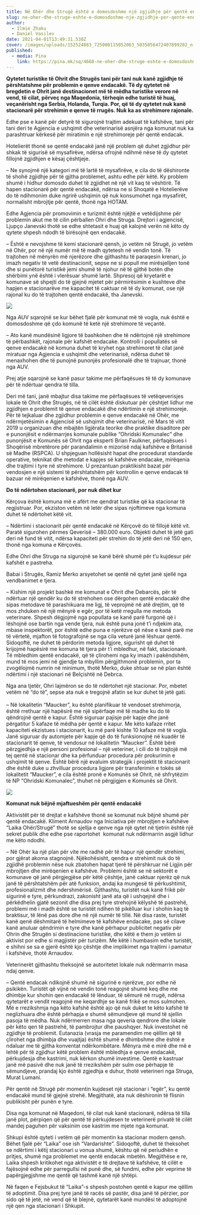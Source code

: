 ```yaml
---
title: Në Ohër dhe Strugë është e domosdoshme një zgjidhje për qentë endacakë
slug: ne-oher-dhe-struge-eshte-e-domosdoshme-nje-zgjidhje-per-qente-endacake
author:
  - Ilmie Zhaku
  - Daniel Vasilev
date: 2021-04-01T13:49:31.530Z
cover: /images/uploads/152524883_725008115052063_5035056472407899202_n-1.jpg
published:
  - media: Pina
    link: https://pina.mk/sq/4668-ne-oher-dhe-struge-eshte-e-domosdoshme-nje-zgjidhje-per-qente-endacake/
---
```

**Qytetet turistike të Ohrit dhe Strugës tani për tani nuk kanë zgjidhje të përshtatshme për problemin e qenve endacakë. Të dy qytetet në bregdetin e Ohrit janë destinacionet më të mëdha turistike verore në vend, të cilat, përveç nga Maqedonia, tërheqin edhe turistë të huaj, veçanërisht nga Serbia, Holanda, Turqia. Por, që të dy qytetet nuk kanë stacionarë për strehimin e qenve të rrugës. Nuk ka as strehimore rajonale.**

Edhe pse e kanë për detyrë të sigurojnë trajtim adekuat të kafshëve, tani për tani deri te Agjencia e ushqimit dhe veterinarisë asnjëra nga komunat nuk ka parashtruar kërkesë për miratimin e një strehimoreje për qentë endacak.

Hotelierët thonë se qentë endacakë janë një problem që duhet zgjidhur për shkak të sigurisë së mysafirëve, ndërsa ofrojnë ndihmë nëse të dy qytetet fillojnë zgjidhjen e kësaj çështjeje.

– Ne synojmë një kategori më të lartë të mysafirëve, e cila do të dëshironte të shohë zgjidhje për të gjitha problemet, ashtu edhe për këtë. Ky problem shumë i hidhur domosdo duhet të zgjidhet në një vit kaq të vështirë. Të hapen stacionarë për qentë endacakë, ndërsa ne si Shoqatë e Hotelierëve do të ndihmonim duke ngrirë ushqimin që nuk konsumohet nga mysafirët, normalisht mbrojtje për qentë, thonë nga HOTAM.

Edhe Agjencia për promovimin e turizmit është njëjtë e vetëdijshme për problemin akut me të cilin përballen Ohri dhe Struga. Drejtori i agjencisë, Ljupço Janevski thotë se edhe shtetasit e huaj që kalojnë verën në këto dy qytete shpesh ndodh të birësojnë qen endacakë.

– Është e nevojshme të kemi stacionarë qensh, jo vetëm në Strugë, jo vetëm në Ohër, por në një numër më të madh qytetesh në vendin tonë. Të trajtohen në mënyrën më njerëzore dhe gjithashtu të paraqesin krenari, jo imazh negativ të vetë destinacionit, sepse ne si popull me mirësjelljen tonë dhe si punëtorë turistikë jemi shumë të njohur në të gjithë botën dhe shërbimi ynë është i vlerësuar shumë lartë. Shpresoj që kryetarët e komunave së shpejti do të gjejnë mjetet për përmirësimin e kushteve dhe hapjen e stacionarëve me kapacitet të caktuar në të dy komunat, ose një rajonal ku do të trajtohen qentë endacakë, tha Janevski.

![](/images/uploads/153100403_254601916199201_2811965817516982078_n-1-284x300.jpg)

Nga AUV sqarojnë se kur bëhet fjalë për komunat më të vogla, nuk është e domosdoshme që çdo komunë të ketë një strehimore të veçantë.

– Ato kanë mundësinë ligjore të bashkohen dhe të ndërtojnë një strehimore të përbashkët, rajonale për kafshët endacake. Kontrolli i popullatës së qenve endacakë në komuna duhet të kryhet nga strehimoret të cilat janë miratuar nga Agjencia e ushqimit dhe veterinarisë, ndërsa duhet të menaxhohen dhe të punojnë punonjës profesionalë dhe të trajnuar, thonë nga AUV.

Prej atje sqarojnë se kanë pasur takime me përfaqësues të të dy komunave për të ndërtuar qendra të tilla.

Deri më tani, janë mbajtur disa takime me përfaqësues të vetëqeverisjes lokale të Ohrit dhe Strugës, në të cilët është diskutuar për çështjet lidhur me zgjidhjen e problemit të qenve endacakë dhe ndërtimin e një strehimoreje. Për të tejkaluar dhe zgjidhur problemin e qenve endacakë në Ohër, me ndërmjetësimin e Agjencisë së ushqimit dhe veterinarisë, në Mars të vitit 2019 u organizuan dhe mbajtën ligjërata teorike dhe praktike disaditore për e punonjësit e ndërmarrjes komunale publike “Ohridski Komunalec” dhe punonjësit e Komunës së Ohrit nga eksperti Brian Faulkner, përfaqësues i Shoqërisë mbretërore për parandalimin e mizorisë ndaj kafshëve e Britanisë së Madhe (RSPCA). U shpjeguan hollësisht hapat dhe procedurat standarde operative, teknikat dhe metodat e kapjes së kafshëve endacake, mirëqenia dhe trajtimi i tyre në strehimore. U prezantuan praktikisht bazat për vendosjen e një sistemi të përshtatshëm për kontrollin e qenve endacak të bazuar në mirëqenien e kafshëve, thonë nga AUV.

**Do të ndërtohen stacionarë, por nuk dihet kur**

Kërçova është komuna më e afërt me qendrat turistike që ka stacionar të regjistruar. Por, ekziston vetëm në letër dhe sipas njoftimeve nga komuna duhet të ndërtohet këtë vit.

– Ndërtimi i stacionarit për qentë endacakë në Kërçovë do të fillojë këtë vit. Paratë sigurohen përmes Qeverisë – 380.000 euro. Objekti duhet të jetë gati deri në fund të vitit, ndërsa kapaciteti për strehim do të jetë deri në 150 qen, thonë nga komuna e Kërçovës.

Edhe Ohri dhe Struga na sigurojnë se kanë bërë shumë për t’u kujdesur për kafshët e pastreha.

Babai i Strugës, Ramiz Merko arsyetohet se qentë në qytet janë sjellë nga vendbanimet e tjera.

– Kishim një projekt bashkë me komunat e Ohrit dhe Debarcës, për të ndërtuar një qendër ku do të strehohen ose dërgohen qentë endacakë dhe sipas metodave të parashikuara me ligj, të veprojmë në atë drejtim, që të mos zhduken në një mënyrë e egër, por të ketë rregulla me metoda veterinare. Shpesh dëgjojmë nga popullata se kanë parë furgonë që i lëshojnë ose bartin nga vende tjera, nuk është puna jonë t’i ndjekim ata, mbase inspektorët, por është edhe puna e njerëzve që nëse e kanë parë me të vërtetë, mjafton të fotografojnë se nga cila veturë janë lëshuar qentë. Sidoqoftë, ne duhet të përdorim metoda ligjore, sigurisht që duhet të krijojmë hapësirë ​​me komuna të tjera për t’i mbledhur, në fakt, stacionarë. Të mbledhim qentë endacakë, që të çlirohemi nga ky imazh i pakëndshëm, mund të mos jemi në gjendje ta mbyllim përgjithmonë problemin, por ta zvogëlojmë numrin në minimum, thotë Merko, duke shtuar se në plan është ndërtimi i një stacionari në Belçishtë në Debrca.

Nga ana tjetër, Ohri lajmëron se do të ndërtohet një stacionar. Por, mbetet vetëm në “do të”, sepse ata nuk e tregojnë afatin se kur duhet të jetë gati.\
\
– Në lokalitetin “Maucker”, ku është planifikuar të vendoset strehimorja, është rrethuar një hapësirë ​​me një sipërfaqe më të madhe ku do të qëndrojnë qentë e kapur. Është siguruar pajisje për kapje dhe janë përgatitur 5 kafaze të mëdha për qentë e kapur. Me këto kafaze rritet kapaciteti ekzistues i stacionarit, ku më parë kishte 10 kafaze më të vogla. Janë siguruar dy automjete për kapje që do të funksionojnë në kuadër të stacionarit të qenve, të vendosur në lokalitetin “Maucker”. Është bërë përzgjedhja e një personi profesional – një veteriner, i cili do të trajtojë më tej qentë në stacionar dhe ka përfunduar procedura për prokurimin e ushqimit të qenve. Është bërë një evaluim strategjik i projektit të stacionarit dhe është duke u zhvilluar procedura ligjore për transferimin e tokës së lokalitetit “Maucker”, e cila është pronë e Komunës së Ohrit, në shfrytëzim të NP “Ohridski Komunalec”, thuhet në përgjigjen e Komunës së Ohrit.

![](/images/uploads/152530702_260191735557440_8000897745696742309_n-1-300x260.jpg)

**Komunat nuk bëjnë mjaftueshëm për qentë endacakë**

Aktivistët për të drejtat e kafshëve thonë se komunat nuk bëjnë shumë për qentë endacakë. Kliment Arnaudov nga Iniciativa për mbrojtjen e kafshëve “Laika Ohër/Strugë” thotë se sjellja e qenve nga një qytet në tjetrin është një sekret publik dhe edhe pse raportohet  komunat nuk ndërmarrin asgjë lidhur me këto ndodhi.

– Në Ohër ka një plan për vite me radhë për të hapur një qendër strehimi, por gjërat akoma stagnojnë. Njëkohësisht, qendra e strehimit nuk do të zgjidhë problemin nëse nuk zbatohen hapat tjerë të përshkruar në Ligjin për mbrojtjen dhe mirëqenien e kafshëve. Problemi është se në sektorët e komunave që janë përgjegjëse për këtë çështje, janë caktuar njerëz që nuk janë të përshtatshëm për atë funksion, andaj ka mungesë të përkushtimit, profesionalizmit dhe ndershmërisë. Gjithashtu, turistët nuk kanë frikë për sigurinë e tyre, përkundrazi, zakonisht janë ata që i ushqejnë dhe i përkëdhelin gjatë sezonit dhe disa prej tyre strehojnë këlyshë të pastrehë, problemi më i madh është se turistët ndihen të pikëlluar kur i shohin kaq të braktisur, të lënë pas dore dhe në një numër të tillë. Në disa raste, turistët kanë qenë dëshmitarë të helmimeve të kafshëve endacake, pas së cilave kanë anuluar qëndrimin e tyre dhe kanë përhapur publicitet negativ për Ohrin dhe Strugën si destinacione turistike, dhe këtë e them jo vetëm si aktivist por edhe si magjistër për turizëm. Me këtë i humbasim edhe turistët, e shihni se sa e gjerë është kjo çështje dhe implikimet nga trajtimi i pamatur i kafshëve, thotë Arnaudov.

Veterinerët gjithashtu theksojnë se autoritetet lokale nuk ndërmarrin masa ndaj qenve.

– Qentë endacak ndikojnë shumë në sigurinë e njerëzve, por edhe në psikikën. Turistët që vijnë në vendin tonë reagojnë shumë keq dhe me dhimbje kur shohin qen endacakë të lënduar, të sëmurë në rrugë, ndërsa qytetarët e vendit reagojnë me keqardhje se kanë frikë se mos sulmohen. Më e rrezikshmja nga këto kafshë është ajo që nuk duket te këto kafshë të neglizhuara dhe është përhapja e shumë sëmundjeve që mund të sjellin pasoja të mëdha. Nuk ndërmerren masa nga qeveria qendrore dhe lokale për këto qen të pastrehë, të pambrojtur dhe paushqyer. Nuk investohet në zgjidhje të problemit. Eutanazia (vrasja me paramendim me qëllim që të çlirohet nga dhimbja dhe vuajtja) është shumë e dhimbshme dhe është e ndaluar me të gjitha konventat ndërkombëtare. Mënyra më e mirë dhe më e lehtë për të zgjidhur këtë problem është mbledhja e qenve endacakë, përkujdesja dhe kastrimi, nuk kërkon shumë investime. Qentë e kastruar janë më pasivë dhe nuk janë të rrezikshëm për sulm ose përhapje të sëmundjeve, prandaj kjo është zgjedhja e duhur, thotë veterineri nga Struga, Murat Lumani.

Për qentë në Strugë për momentin kujdeset një stacionar i “egër”, ku qentë endacakë mund të gjejnë strehë. Megjithatë, ata nuk dëshironin të flisnin publikisht për punën e tyre.

Disa nga komunat në Maqedoni, të cilat nuk kanë stacionarë, ndërsa të tilla janë plot, përpiqen që për qentë të përkujdesen te veterinerë privatë të cilët mandej paguhen për vaksinim ose kastrim me mjete nga komunat.

Shkupi është qyteti i vetëm që për momentin ka stacionar modern qensh. Bëhet fjalë për “Laika” ose ish “Vardarishte”. Sidoqoftë, duhet të theksohet se ndërtimi i këtij stacionari u vonua shumë, kështu që në periudhën e pritjes, shumë nga problemet me qentë endacak mbetën. Megjithëse e re, Laika shpesh kritikohet nga aktivistët e të drejtave të kafshëve, të cilët e fajësojnë edhe për parregullsi në punë dhe, së fundmi, edhe për veprime të papërgjegjshme me qentë që tashmë kanë një shtëpi.

Në faqen e Fejsbukut të “Laika”-s shpesh postohen qentë e kapur me qëllim të adoptimit. Disa prej tyre janë të racës së pastër, disa janë të përzier, por sido që të jetë, në vend që të blejnë, qytetarët kanë mundësi të adoptojnë një qen nga stacionari i Shkupit.